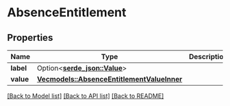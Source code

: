 # AbsenceEntitlement

## Properties

Name | Type | Description | Notes
------------ | ------------- | ------------- | -------------
**label** | Option<[**serde_json::Value**](.md)> |  | 
**value** | [**Vec<models::AbsenceEntitlementValueInner>**](AbsenceEntitlement_value_inner.md) |  | 

[[Back to Model list]](../README.md#documentation-for-models) [[Back to API list]](../README.md#documentation-for-api-endpoints) [[Back to README]](../README.md)



